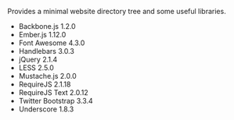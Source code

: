 

Provides a minimal website directory tree and some useful libraries.

* Backbone.js 1.2.0
* Ember.js 1.12.0
* Font Awesome 4.3.0
* Handlebars 3.0.3
* jQuery 2.1.4
* LESS 2.5.0
* Mustache.js 2.0.0
* RequireJS 2.1.18
* RequireJS Text 2.0.12
* Twitter Bootstrap 3.3.4
* Underscore 1.8.3

